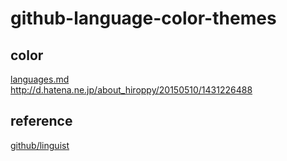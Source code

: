 # github-language-color-themes

## color
[languages.md](https://github.com/abouthiroppy/github-language-color-themes/blob/master/languages.md)  
http://d.hatena.ne.jp/about_hiroppy/20150510/1431226488

## reference
[github/linguist](https://github.com/github/linguist)
